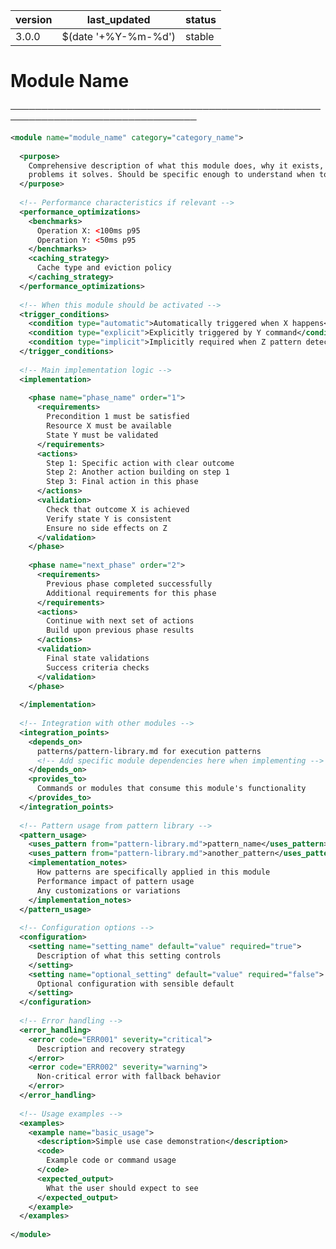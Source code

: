 | version | last_updated | status |
|---------|--------------|--------|
| 3.0.0   | $(date '+%Y-%m-%d')   | stable |

# Module Name

────────────────────────────────────────────────────────────────────────────────

```xml
<module name="module_name" category="category_name">
  
  <purpose>
    Comprehensive description of what this module does, why it exists, and what 
    problems it solves. Should be specific enough to understand when to use it.
  </purpose>
  
  <!-- Performance characteristics if relevant -->
  <performance_optimizations>
    <benchmarks>
      Operation X: <100ms p95
      Operation Y: <50ms p95
    </benchmarks>
    <caching_strategy>
      Cache type and eviction policy
    </caching_strategy>
  </performance_optimizations>
  
  <!-- When this module should be activated -->
  <trigger_conditions>
    <condition type="automatic">Automatically triggered when X happens</condition>
    <condition type="explicit">Explicitly triggered by Y command</condition>
    <condition type="implicit">Implicitly required when Z pattern detected</condition>
  </trigger_conditions>
  
  <!-- Main implementation logic -->
  <implementation>
    
    <phase name="phase_name" order="1">
      <requirements>
        Precondition 1 must be satisfied
        Resource X must be available
        State Y must be validated
      </requirements>
      <actions>
        Step 1: Specific action with clear outcome
        Step 2: Another action building on step 1
        Step 3: Final action in this phase
      </actions>
      <validation>
        Check that outcome X is achieved
        Verify state Y is consistent
        Ensure no side effects on Z
      </validation>
    </phase>
    
    <phase name="next_phase" order="2">
      <requirements>
        Previous phase completed successfully
        Additional requirements for this phase
      </requirements>
      <actions>
        Continue with next set of actions
        Build upon previous phase results
      </actions>
      <validation>
        Final state validations
        Success criteria checks
      </validation>
    </phase>
    
  </implementation>
  
  <!-- Integration with other modules -->
  <integration_points>
    <depends_on>
      patterns/pattern-library.md for execution patterns
      <!-- Add specific module dependencies here when implementing -->
    </depends_on>
    <provides_to>
      Commands or modules that consume this module's functionality
    </provides_to>
  </integration_points>
  
  <!-- Pattern usage from pattern library -->
  <pattern_usage>
    <uses_pattern from="pattern-library.md">pattern_name</uses_pattern>
    <uses_pattern from="pattern-library.md">another_pattern</uses_pattern>
    <implementation_notes>
      How patterns are specifically applied in this module
      Performance impact of pattern usage
      Any customizations or variations
    </implementation_notes>
  </pattern_usage>
  
  <!-- Configuration options -->
  <configuration>
    <setting name="setting_name" default="value" required="true">
      Description of what this setting controls
    </setting>
    <setting name="optional_setting" default="value" required="false">
      Optional configuration with sensible default
    </setting>
  </configuration>
  
  <!-- Error handling -->
  <error_handling>
    <error code="ERR001" severity="critical">
      Description and recovery strategy
    </error>
    <error code="ERR002" severity="warning">
      Non-critical error with fallback behavior
    </error>
  </error_handling>
  
  <!-- Usage examples -->
  <examples>
    <example name="basic_usage">
      <description>Simple use case demonstration</description>
      <code>
        Example code or command usage
      </code>
      <expected_output>
        What the user should expect to see
      </expected_output>
    </example>
  </examples>
  
</module>
```

<!-- 
Template Guidelines:
1. Module names use snake_case, categories are: security, quality, development, patterns, planning, testing
2. Version follows semantic versioning (major.minor.patch)
3. Status options: draft | active | deprecated | experimental | stable
4. Purpose should clearly explain when and why to use this module
5. Phases should be ordered and have clear dependencies
6. Performance metrics should be measurable and realistic
7. Pattern usage must reference actual patterns from pattern-library.md
8. Error codes should follow consistent naming (ERR###)
9. Remove sections not applicable to your module
10. Keep implementation phases focused and testable
11. Examples should be practical and demonstrate real usage
12. Integration points help with module composition
-->